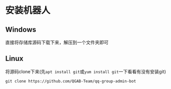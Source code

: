 # 安装机器人
## Windows
直接将存储库源码下载下来，解压到一个文件夹即可
## Linux
将源码clone下来(先`apt install git`或`yum install git`一下看看有没有安装git)
```
git clone https://github.com/QGAB-Team/qq-group-admin-bot
```